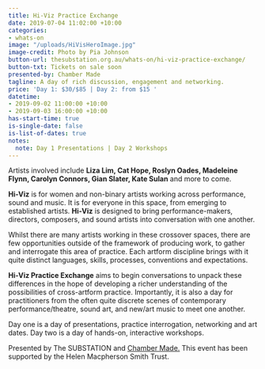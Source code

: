 ```yaml
---
title: Hi-Viz Practice Exchange
date: 2019-07-04 11:02:00 +10:00
categories:
- whats-on
image: "/uploads/HiVisHeroImage.jpg"
image-credit: Photo by Pia Johnson
button-url: thesubstation.org.au/whats-on/hi-viz-practice-exchange/
button-txt: Tickets on sale soon
presented-by: Chamber Made
tagline: A day of rich discussion, engagement and networking.
price: 'Day 1: $30/$85 | Day 2: from $15 '
datetime:
- 2019-09-02 11:00:00 +10:00
- 2019-09-03 16:00:00 +10:00
has-start-time: true
is-single-date: false
is-list-of-dates: true
notes:
  note: Day 1 Presentations | Day 2 Workshops
---
```


Artists involved include **Liza Lim, Cat Hope, Roslyn Oades, Madeleine Flynn, Carolyn Connors, Gian Slater, Kate Sulan** and more to come. 

**Hi-Viz** is for women and non-binary artists working across performance, sound and music. It is for everyone in this space, from emerging to established artists. **Hi-Viz** is designed to bring performance-makers, directors, composers, and sound artists into conversation with one another.

Whilst there are many artists working in these crossover spaces, there are few opportunities outside of the framework of producing work, to gather and interrogate this area of practice. Each artform discipline brings with it quite distinct languages, skills, processes, conventions and expectations.

**Hi-Viz Practice Exchange** aims to begin conversations to unpack these differences in the hope of developing a richer understanding of the possibilities of cross-artform practice. Importantly, it is also a day for practitioners from the often quite discrete scenes of contemporary performance/theatre, sound art, and new/art music to meet one another.

Day one is a day of presentations, practice interrogation, networking and art dates. Day two is a day of hands-on, interactive workshops.

Presented by The SUBSTATION and [Chamber Made.](www.chambermade.org) This event has been supported by the Helen Macpherson Smith Trust.